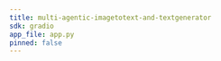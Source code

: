 ```yaml
---
title: multi-agentic-imagetotext-and-textgenerator
sdk: gradio
app_file: app.py
pinned: false
---
```

